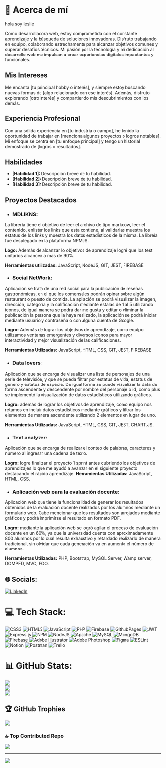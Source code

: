 # 💫 Acerca de mí
hola soy leslie

Como desarrolladora web, estoy comprometida con el constante aprendizaje y la búsqueda de soluciones innovadoras. Disfruto trabajando en equipo, colaborando estrechamente para alcanzar objetivos comunes y superar desafíos técnicos. Mi pasión por la tecnología y mi dedicación al desarrollo web me impulsan a crear experiencias digitales impactantes y funcionales.

## Mis Intereses

Me encanta [tu principal hobby o interés], y siempre estoy buscando nuevas formas de [algo relacionado con ese interés]. Además, disfruto explorando [otro interés] y compartiendo mis descubrimientos con los demás.

## Experiencia Profesional

Con una sólida experiencia en [tu industria o campo], he tenido la oportunidad de trabajar en [menciona algunos proyectos o logros notables]. Mi enfoque se centra en [tu enfoque principal] y tengo un historial demostrado de [logros o resultados].

## Habilidades

- **[Habilidad 1]:** Descripción breve de tu habilidad.
- **[Habilidad 2]:** Descripción breve de tu habilidad.
- **[Habilidad 3]:** Descripción breve de tu habilidad.

## Proyectos Destacados

- ### MDLIKNS:
  
La librería tiene el objetivo de leer el archivo de tipo markdow, leer el contenido, enlistar los links que esta contiene, al validarlas muestra los estatus de los links y muestra los datos estadísticos de la misma. La libreía fue desplegado en la plataforma NPMJS.

**Logo:** Además de alcanzar lo objetivos de aprendizaje logré que los test unitarios alcancen a mas de 90%.

**Herramientas utilizadas:** JavaScript, NodeJS,  GIT, JEST, FIREBASE

- ### Social NetWork:
  
Aplicación se trata de una red social para la publicación de reseñas gastronómicas, en el que los comensales podrán opinar sobre algún restaurant o puesto de comida. La apliación se podrá visualizar la imagen, dirección, categoría y la calificación mediante estalas de 1 al 5 utilizando iconos, de igual manera se podrá dar me gusta y editar o eliminar la publicación la persona que la haya realizado, la aplicación se podrá iniciar mediante usuario y contraseña o con alguna cuenta de Google.

**Logro:**
Además de lograr los objetivos de aprendizaje, como equipo utilizamos ventanas emergentes y diversos iconos para mayor interactividad y mejor visualización de las calificaciones.

**Herramientas Utilizadas:** JavaScript, HTML, CSS, GIT, JEST, FIREBASE


- ### Data lovers:
Aplicación que se encarga de visualizar una lista de personajes de una serie de televisión, y que se pueda filtrar por estatus de vida, estatus de género y estatus de especie. De igual forma se puede visualizar la data de forma ascendente y descendente por nombre del personaje o id, como plus se implementó la visualización de datos estadísticos utilizando gráficos.  

**Logro:**
además de lograr los objetivos de aprendizaje, como equipo nos retamos en incluir datos estadísticos mediante gráficos y filtrar los elementos de manera ascendente utilizando 2 elementos en lugar de uno.

**Herramientas Utilizadas:** JavaScript, HTML, CSS, GIT, JEST, CHART.JS.


- ### Text analyzer:
Aplicación que se encarga de realizar el conteo de palabras, caracteres y numero al ingresar una cadena de texto.

**Logro:** logre finalizar el proyecto 1 sprint antes cubriendo los objetivos de aprendizajes lo que me ayudó a avanzar en el siguiente proyecto destacando el rápido aprendizaje.
**Herramientas Utilizadas:** JavaScript, HTML, CSS.


- ### Aplicación web para la evaluación docente:
Aplicación web que tiene la funcionalidad de generar los resultados obtenidos de la evaluación docente realizados por los alumnos mediante un formulario web. Cabe mencionar que los resultados son arrojados mediante gráficos y podrá imprimirse el resultado en formato PDF. 

**Logro:** mediante la aplicación web se logró agilar el proceso de evaluación docente en un 60%, ya que la universidad cuenta con aproximadamente 800 alumnos por lo cual resulta exhaustivo y retardado realizarlo de manera tradicional, sin olvidar que cada generación va en aumento el número de alumnos.

**Herramientas Utilizadas:** PHP, Bootstrap, MySQL Server, Wamp server, DOMPFD, MVC, POO.




## 🌐 Socials:
[![LinkedIn](https://img.shields.io/badge/LinkedIn-%230077B5.svg?logo=linkedin&logoColor=white)](https://linkedin.com/in/https://www.linkedin.com/in/lesliesharaipacheco/) 

# 💻 Tech Stack:
![CSS3](https://img.shields.io/badge/css3-%231572B6.svg?style=flat&logo=css3&logoColor=white) ![HTML5](https://img.shields.io/badge/html5-%23E34F26.svg?style=flat&logo=html5&logoColor=white) ![JavaScript](https://img.shields.io/badge/javascript-%23323330.svg?style=flat&logo=javascript&logoColor=%23F7DF1E) ![PHP](https://img.shields.io/badge/php-%23777BB4.svg?style=flat&logo=php&logoColor=white) ![Firebase](https://img.shields.io/badge/firebase-%23039BE5.svg?style=flat&logo=firebase) ![GithubPages](https://img.shields.io/badge/github%20pages-121013?style=flat&logo=github&logoColor=white) ![JWT](https://img.shields.io/badge/JWT-black?style=flat&logo=JSON%20web%20tokens) ![Express.js](https://img.shields.io/badge/express.js-%23404d59.svg?style=flat&logo=express&logoColor=%2361DAFB) ![NPM](https://img.shields.io/badge/NPM-%23CB3837.svg?style=flat&logo=npm&logoColor=white) ![NodeJS](https://img.shields.io/badge/node.js-6DA55F?style=flat&logo=node.js&logoColor=white) ![Apache](https://img.shields.io/badge/apache-%23D42029.svg?style=flat&logo=apache&logoColor=white) ![MySQL](https://img.shields.io/badge/mysql-%2300000f.svg?style=flat&logo=mysql&logoColor=white) ![MongoDB](https://img.shields.io/badge/MongoDB-%234ea94b.svg?style=flat&logo=mongodb&logoColor=white) ![Firebase](https://img.shields.io/badge/Firebase-039BE5?style=flat&logo=Firebase&logoColor=white) ![Adobe Illustrator](https://img.shields.io/badge/adobe%20illustrator-%23FF9A00.svg?style=flat&logo=adobe%20illustrator&logoColor=white) ![Adobe Photoshop](https://img.shields.io/badge/adobe%20photoshop-%2331A8FF.svg?style=flat&logo=adobe%20photoshop&logoColor=white) ![Figma](https://img.shields.io/badge/figma-%23F24E1E.svg?style=flat&logo=figma&logoColor=white) ![ESLint](https://img.shields.io/badge/ESLint-4B3263?style=flat&logo=eslint&logoColor=white) ![Notion](https://img.shields.io/badge/Notion-%23000000.svg?style=flat&logo=notion&logoColor=white) ![Postman](https://img.shields.io/badge/Postman-FF6C37?style=flat&logo=postman&logoColor=white) ![Trello](https://img.shields.io/badge/Trello-%23026AA7.svg?style=flat&logo=Trello&logoColor=white)
# 📊 GitHub Stats:
![](https://github-readme-stats.vercel.app/api?username=LesliePacheco91&theme=tokyonight&hide_border=false&include_all_commits=false&count_private=false)<br/>
![](https://github-readme-streak-stats.herokuapp.com/?user=LesliePacheco91&theme=tokyonight&hide_border=false)<br/>
![](https://github-readme-stats.vercel.app/api/top-langs/?username=LesliePacheco91&theme=tokyonight&hide_border=false&include_all_commits=false&count_private=false&layout=compact)

## 🏆 GitHub Trophies
![](https://github-profile-trophy.vercel.app/?username=LesliePacheco91&theme=buddhism&no-frame=false&no-bg=true&margin-w=4)

### 🔝 Top Contributed Repo
![](https://github-contributor-stats.vercel.app/api?username=LesliePacheco91&limit=5&theme=tokyonight&combine_all_yearly_contributions=true)

---
[![](https://visitcount.itsvg.in/api?id=LesliePacheco91&icon=5&color=0)](https://visitcount.itsvg.in)

<!-- Proudly created with GPRM ( https://gprm.itsvg.in ) -->
